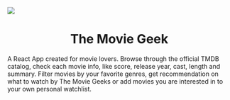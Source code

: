 <img src="https://nimbusweb.me/box/attachment/5987371/yx80l0yt44ikwzlgp8o3/UeMx2wKfxGXCzc4c/tmg-banner.png" style="display: block;
  margin-left: auto;
  margin-right: auto;">
<h1 align="center">The Movie Geek</h1>
A React App created for movie lovers. Browse through the official TMDB catalog, check each movie info, like score, release year, cast, length and summary. Filter movies by your favorite genres, get recommendation on what to watch by The Movie Geeks or add movies you are interested in to your own personal watchlist.